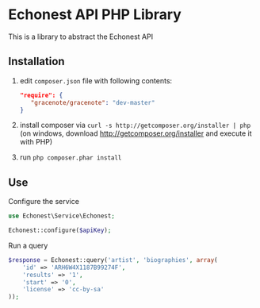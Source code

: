 Echonest API PHP Library
=====================
This is a library to abstract the Echonest API 

Installation
------------
  1. edit `composer.json` file with following contents:

     ```json
     "require": {
        "gracenote/gracenote": "dev-master"
     }
     ```
  2. install composer via `curl -s http://getcomposer.org/installer | php` (on windows, download
     http://getcomposer.org/installer and execute it with PHP)
  3. run `php composer.phar install`

Use
---
Configure the service
```php
use Echonest\Service\Echonest;

Echonest::configure($apiKey);
```

Run a query
```php
$response = Echonest::query('artist', 'biographies', array(
    'id' => 'ARH6W4X1187B99274F',
    'results' => '1',
    'start' => '0',
    'license' => 'cc-by-sa'
));
